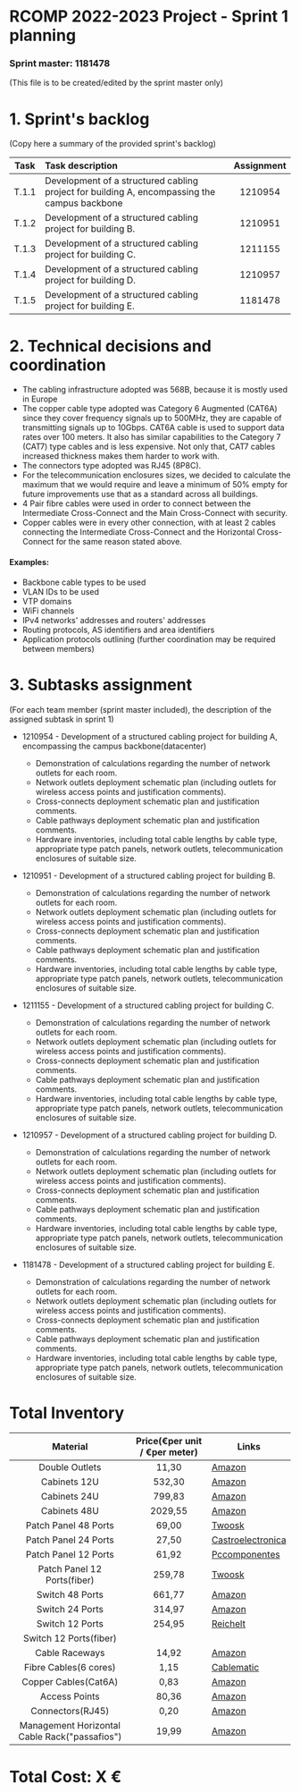 RCOMP 2022-2023 Project - Sprint 1 planning
===========================================
### Sprint master: 1181478 ###

(This file is to be created/edited by the sprint master only)

# 1. Sprint's backlog #
(Copy here a summary of the provided sprint's backlog)

| Task  | Task description                                                                             | Assignment |
| :---: | :------------------------------------------------------------------------------------------- | :--------: |
| T.1.1 | Development of a structured cabling project for building A, encompassing the campus backbone |  1210954   |
| T.1.2 | Development of a structured cabling project for building B.                                  |  1210951   |
| T.1.3 | Development of a structured cabling project for building C.                                  |  1211155   |
| T.1.4 | Development of a structured cabling project for building D.                                  |  1210957   |
| T.1.5 | Development of a structured cabling project for building E.                                  |  1181478   |



# 2. Technical decisions and coordination #

* The cabling infrastructure adopted was 568B, because it is mostly used in Europe
* The copper cable type adopted was Category 6 Augmented (CAT6A) since they cover frequency signals up to 500MHz, they are capable of transmitting signals up to 10Gbps. CAT6A cable is used to support data rates over 100 meters.
  It also has similar capabilities to the Category 7 (CAT7) type cables and is less expensive. Not only that, CAT7 cables increased thickness makes them harder to work with.
* The connectors type adopted was RJ45 (8P8C).
* For the telecommunication enclosures sizes, we decided to calculate the maximum that we would require and leave a minimum of 50% empty for future improvements use that as a standard across all buildings.
* 4 Pair fibre cables were used in order to connect between the Intermediate Cross-Connect and the Main Cross-Connect with security.
* Copper cables were in every other connection, with at least 2 cables connecting the Intermediate Cross-Connect and the Horizontal Cross-Connect for the same reason stated above.


#### Examples: ####
  * Backbone cable types to be used
  * VLAN IDs to be used
  * VTP domains
  * WiFi channels
  * IPv4 networks' addresses and routers' addresses
  * Routing protocols, AS identifiers and area identifiers
  * Application protocols outlining (further coordination may be required between members)



# 3. Subtasks assignment #
(For each team member (sprint master included), the description of the assigned subtask in sprint 1)

  * 1210954 - Development of a structured cabling project for building A, encompassing the campus backbone(datacenter)
    - Demonstration of calculations regarding the number of network outlets for each room.
    - Network outlets deployment schematic plan (including outlets for wireless access points and justification comments).
    - Cross-connects deployment schematic plan and justification comments.
    - Cable pathways deployment schematic plan and justification comments.
    - Hardware inventories, including total cable lengths by cable type, appropriate type patch panels, network outlets, telecommunication enclosures of suitable size.


  * 1210951 - Development of a structured cabling project for building B.
      - Demonstration of calculations regarding the number of network outlets for each room.
      - Network outlets deployment schematic plan (including outlets for wireless access points and justification comments).
      - Cross-connects deployment schematic plan and justification comments.
      - Cable pathways deployment schematic plan and justification comments.
      - Hardware inventories, including total cable lengths by cable type, appropriate type patch panels, network outlets, telecommunication enclosures of suitable size.


  * 1211155 - Development of a structured cabling project for building C.
      - Demonstration of calculations regarding the number of network outlets for each room.
      - Network outlets deployment schematic plan (including outlets for wireless access points and justification comments).
      - Cross-connects deployment schematic plan and justification comments.
      - Cable pathways deployment schematic plan and justification comments.
      - Hardware inventories, including total cable lengths by cable type, appropriate type patch panels, network outlets, telecommunication enclosures of suitable size.


  * 1210957 - Development of a structured cabling project for building D.
      - Demonstration of calculations regarding the number of network outlets for each room.
      - Network outlets deployment schematic plan (including outlets for wireless access points and justification comments).
      - Cross-connects deployment schematic plan and justification comments.
      - Cable pathways deployment schematic plan and justification comments.
      - Hardware inventories, including total cable lengths by cable type, appropriate type patch panels, network outlets, telecommunication enclosures of suitable size.


  * 1181478 - Development of a structured cabling project for building E.
      - Demonstration of calculations regarding the number of network outlets for each room.
      - Network outlets deployment schematic plan (including outlets for wireless access points and justification comments).
      - Cross-connects deployment schematic plan and justification comments.
      - Cable pathways deployment schematic plan and justification comments.
      - Hardware inventories, including total cable lengths by cable type, appropriate type patch panels, network outlets, telecommunication enclosures of suitable size.

# Total Inventory

|                   Material                    | Price(€per unit / €per meter) | Links                                                                                                                                                                                                                                                                                                                                                                                                                |
| :-------------------------------------------: | :---------------------------: | -------------------------------------------------------------------------------------------------------------------------------------------------------------------------------------------------------------------------------------------------------------------------------------------------------------------------------------------------------------------------------------------------------------------- |
|                Double Outlets                 |             11,30             | [Amazon](https://www.amazon.com/RiteAV-Power-Outlet-Ethernet-Decorative/dp/B01NA02FLQ?th=1)                                                                                                                                                                                                                                                                                                                          |
|                 Cabinets 12U                  |            532,30             | [Amazon](https://www.amazon.es/-/pt/dp/B009B1I1C8/ref=sr_1_10?keywords=cabinet+12u&qid=1678918898&sr=8-10)                                                                                                                                                                                                                                                                                                           |
|                 Cabinets 24U                  |            799,83             | [Amazon](https://www.amazon.es/-/pt/dp/B071KW98RM/ref=sr_1_2?crid=23NDIUDWULL1I&keywords=cabinet+24u&qid=1678919075&sprefix=cabinet+24u%2Caps%2C92&sr=8-2)                                                                                                                                                                                                                                                           |
|                 Cabinets 48U                  |            2029,55            | [Amazon](https://www.amazon.com/Tripp-Lite-SR48UB-Enclosure-Capacity/dp/B001DUDJR2/ref=sr_1_9?crid=YHW46K3NCIEM&keywords=48u%2Brack%2Bcabinet&qid=1679073542&sprefix=cabinet%2B48U%2Caps%2C1301&sr=8-9&th=1)                                                                                                                                                                                                         |
|             Patch Panel 48 Ports              |             69,00             | [Twoosk](https://twoosk.com/en/marketplace/product_details/2084?utm_term=&utm_campaign=Smart_Shopping_DE_New_acq&utm_source=adwords&utm_medium=ppc&hsa_acc=7162791949&hsa_cam=18269842455&hsa_grp=&hsa_ad=&hsa_src=x&hsa_tgt=&hsa_kw=&hsa_mt=&hsa_net=adwords&hsa_ver=3&gclid=Cj0KCQjw2cWgBhDYARIsALggUhpYnXQz7ALh1Iv2CewiF97-KRQKQmOOF4b6UwcxhanTQZqp3gaDD7YaAlb2EALw_wcB)                                          |
|             Patch Panel 24 Ports              |             27,50             | [Castroelectronica](https://www.castroelectronica.pt/pt/product/patch-panel-19-1u-rj45-24-portas-cat6-preto--proftc)                                                                                                                                                                                                                                                                                                 |
|             Patch Panel 12 Ports              |             61,92             | [Pccomponentes](https://www.pccomponentes.pt/digitus-panel-10-12-puertos-ftp-cat-6-1u-gris?utm_source=kelkoopt&utm_medium=cpc&utm_campaign=kelkooclick&utm_term=digitus+Digitus+Painel+10%22+12+Portas+FTP&from=kelkoopt&kgclid=Cj0KCQjw2cWgBhDYARIsALggUhpkbACpqfMUUoJiU_BbSx36_3V9eYbEAk3A1S3GQ6_xzGK8RdWYre8aAgPUEALw_wcB)                                                                                        |
|          Patch Panel 12 Ports(fiber)          |            259,78             | [Twoosk](https://twoosk.com/en/marketplace/product_details/20018?utm_term=&utm_campaign=Smart_Shopping_DE_New_acq&utm_source=adwords&utm_medium=ppc&hsa_acc=7162791949&hsa_cam=18269842455&hsa_grp=&hsa_ad=&hsa_src=x&hsa_tgt=&hsa_kw=&hsa_mt=&hsa_net=adwords&hsa_ver=3&gclid=Cj0KCQjwn9CgBhDjARIsAD15h0CY-o6q18Yz8qqxgvJycZtfvvgslC761bqgEDoKwsH9Pg04NaaF2BAaAntSEALw_wcB)                                         |
|                Switch 48 Ports                |            661,77             | [Amazon](https://www.amazon.com/CISCO-DESIGNED-Business-CBS350-48T-4G-Protection/dp/B08KSX17GV/ref=sr_1_11?keywords=cisco+48+port+gigabit+switch&qid=1678917903&sr=8-11)                                                                                                                                                                                                                                             |
|                Switch 24 Ports                |            314,97             | [Amazon](https://www.amazon.com/Business-CBS250-24T-4G-Lifetime-Protection-CBS250-24T-4G-NA/dp/B08JZ8MXHZ/ref=sr_1_4?keywords=cisco+switch&qid=1678917687&sr=8-4)                                                                                                                                                                                                                                                    |
|                Switch 12 Ports                |            254,95             | [Reichelt](https://www.reichelt.com/de/en/switch-12-port-gigabit-ethernet-poe-sfp-zyxel-gs135012hp-p281658.html)                                                                                                                                                                                                                                                                                                     |
|            Switch 12 Ports(fiber)             |                               |                                                                                                                                                                                                                                                                                                                                                                                                                      |
|                Cable Raceways                 |             14,92             | [Amazon](https://www.amazon.es/-/pt/dp/B07BYW18XQ/ref=sr_1_6?crid=KVAQ3VOLP0DX&keywords=cable+raceway&qid=1678919408&sprefix=cable+race%2Caps%2C105&sr=8-6)                                                                                                                                                                                                                                                          |
|             Fibre Cables(6 cores)             |             1,15             | [Cablematic](https://cablematic.com/pt/produtos/bobina-de-fibra-optica-9125-fibras-monomodo-6-fora-de-100-m-os2-FG021/?cr=EUR&ct=PT&gclid=Cj0KCQjw2cWgBhDYARIsALggUhpRe-peEq3NzNjfZ-ut5Mre5tK5ygROf-gcZqyjQrh5QoohJGOHFxUaArOoEALw_wcB)                                                                                                                                                                              |
|             Copper Cables(Cat6A)              |             0,83              | [Amazon](https://www.amazon.com/1000ft-Unshielded-Twisted-Ethernet-trueCABLE/dp/B073WMTQ3R/ref=sr_1_1_sspa?keywords=cat6a+cable&qid=1678916271&sr=8-1-spons&psc=1&smid=A2NFTNJT88MXC2&spLa=ZW5jcnlwdGVkUXVhbGlmaWVyPUFaNlhGSUI2OTNCSTQmZW5jcnlwdGVkSWQ9QTAxOTMwNjczRThCOTc3Njc4MEpNJmVuY3J5cHRlZEFkSWQ9QTA1MDc1NjgxWjU1WkpPT0dFQ0dZJndpZGdldE5hbWU9c3BfYXRmJmFjdGlvbj1jbGlja1JlZGlyZWN0JmRvTm90TG9nQ2xpY2s9dHJ1ZQ==) |
|                 Access Points                 |             80,36             | [Amazon](https://www.amazon.com/Cisco-Business-802-11ac-Protection-CBW140AC-B/dp/B087QTZL4Z)                                                                                                                                                                                                                                                                                                                         |
|               Connectors(RJ45)                |             0,20              | [Amazon](https://www.amazon.com/AOWIZ-Connector-100-PACK-Ethernet-Unshielded/dp/B09TP9GRV6/ref=sr_1_2_sspa?keywords=cat6a+connector&qid=1678918003&sr=8-2-spons&psc=1&spLa=ZW5jcnlwdGVkUXVhbGlmaWVyPUEyVUE4SFU2RzZFNkVQJmVuY3J5cHRlZElkPUEwODEyMTYwMjlFUTU1T1BSTFk2VCZlbmNyeXB0ZWRBZElkPUEwMTk1MzQ4MVRDTlk0Q0hBNFpNMSZ3aWRnZXROYW1lPXNwX2F0ZiZhY3Rpb249Y2xpY2tSZWRpcmVjdCZkb05vdExvZ0NsaWNrPXRydWU=)                 |
| Management Horizontal Cable Rack("passafios") |             19,99             | [Amazon](https://www.amazon.com/Lancher-1U-Cable-Management-Horizontal/dp/B01HJTTNR0/ref=sr_1_2_sspa?keywords=server+rack+cable+management&qid=1679072334&sr=8-2-spons&psc=1&spLa=ZW5jcnlwdGVkUXVhbGlmaWVyPUEyQ1IxTkNUTk44TTI0JmVuY3J5cHRlZElkPUEwODQ3NzU5M1RORUNJQjU3VzJSWiZlbmNyeXB0ZWRBZElkPUEwMTcwOTQ3MkZaR09KQTIxTEVYMCZ3aWRnZXROYW1lPXNwX2F0ZiZhY3Rpb249Y2xpY2tSZWRpcmVjdCZkb05vdExvZ0NsaWNrPXRydWU=)          |


# Total Cost: X €
